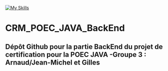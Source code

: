 [![My Skills](https://skills.thijs.gg/icons?i=java,spring,postgres)](https://skills.thijs.gg)

# CRM_POEC_JAVA_BackEnd

## Dépôt Github pour la partie BackEnd du projet de certification pour la POEC JAVA -Groupe 3 : Arnaud/Jean-Michel et Gilles